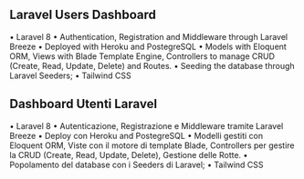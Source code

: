 ## Laravel Users Dashboard

• Laravel 8
• Authentication, Registration and Middleware through Laravel Breeze
• Deployed with Heroku and PostegreSQL
• Models with Eloquent ORM, Views with Blade Template Engine, Controllers to manage CRUD (Create, Read, Update, Delete) and Routes.
• Seeding the database through Laravel Seeders;
• Tailwind CSS

## Dashboard Utenti Laravel 

• Laravel 8
• Autenticazione, Registrazione e Middleware tramite Laravel Breeze
• Deploy con Heroku and PostegreSQL
• Modelli gestiti con Eloquent ORM, Viste con il motore di template Blade, Controllers per gestire la CRUD (Create, Read, Update, Delete), Gestione delle Rotte.
• Popolamento del database con i Seeders di Laravel;
• Tailwind CSS

